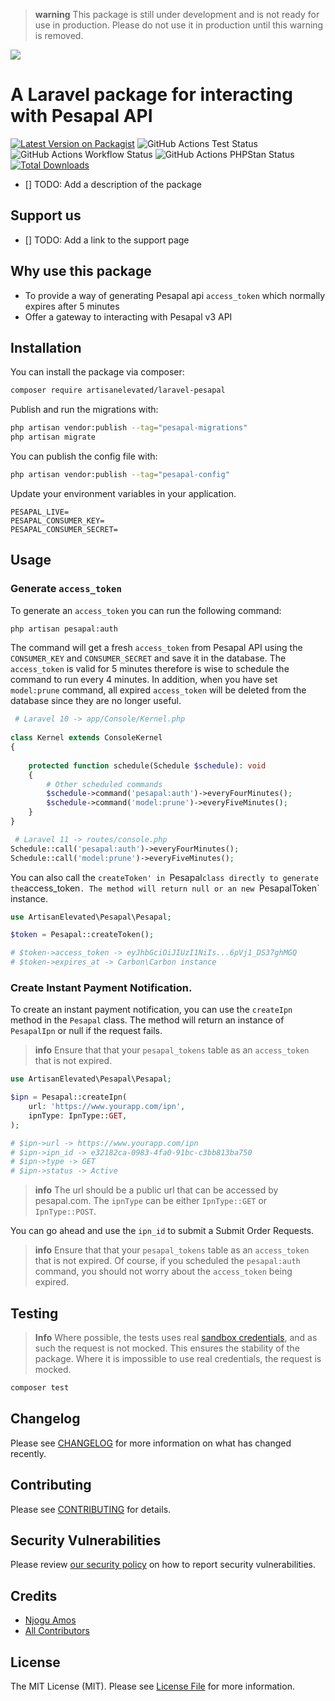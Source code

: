 > **warning** This package is still under development and is not ready for use in production. Please do not use it in production until this warning is removed.

![](https://banners.beyondco.de/Laravel%20Pesapal.png?theme=light&packageManager=composer+require&packageName=artisanelevated%2Flaravel-pesapal&pattern=rain&style=style_2&description=A+Laravel+package+for+interacting+with+https%3A%2F%2Fwww.pesapal.com+api&md=1&showWatermark=0&fontSize=100px&images=https%3A%2F%2Flaravel.com%2Fimg%2Flogomark.min.svg)

# A Laravel package for interacting with Pesapal API

[![Latest Version on Packagist](https://img.shields.io/packagist/v/artisanelevated/laravel-pesapal.svg?style=flat-square)](https://packagist.org/packages/artisanelevated/laravel-pesapal)
![GitHub Actions Test Status](https://img.shields.io/github/actions/workflow/status/artisanelevated/laravel-pesapal/run-tests.yml?logo=github&label=Tests)
![GitHub Actions Workflow Status](https://img.shields.io/github/actions/workflow/status/artisanelevated/laravel-pesapal/fix-php-code-style-issues.yml?logo=github&label=Code%20Style)
![GitHub Actions PHPStan Status](https://img.shields.io/github/actions/workflow/status/artisanelevated/laravel-pesapal/phpstan.yml?logo=github&label=PHPStan)
[![Total Downloads](https://img.shields.io/packagist/dt/artisanelevated/laravel-pesapal.svg?style=flat-square)](https://packagist.org/packages/artisanelevated/laravel-pesapal)

- [] TODO: Add a description of the package

## Support us

- [] TODO: Add a link to the support page

## Why use this package
- To provide a way of generating Pesapal api `access_token` which normally expires after 5 minutes
- Offer a gateway to interacting with Pesapal v3 API

## Installation

You can install the package via composer:

```bash
composer require artisanelevated/laravel-pesapal
```

Publish and run the migrations with:

```bash
php artisan vendor:publish --tag="pesapal-migrations"
php artisan migrate
```

You can publish the config file with:

```bash
php artisan vendor:publish --tag="pesapal-config"
```

Update your environment variables in your application.

```dotenv
PESAPAL_LIVE=
PESAPAL_CONSUMER_KEY=
PESAPAL_CONSUMER_SECRET=
```

## Usage

### Generate `access_token`

To generate an `access_token` you can run the following command:

```bash
php artisan pesapal:auth
```

The command will get a fresh `access_token` from Pesapal API using the `CONSUMER_KEY` and `CONSUMER_SECRET` and save it in the database. The `access_token` is valid for 5 minutes therefore is wise to schedule the command to run every 4 minutes. In addition, when you have set `model:prune` command, all expired `access_token` will be deleted from the database since they are no longer useful.

```php
 # Laravel 10 -> app/Console/Kernel.php
 
class Kernel extends ConsoleKernel
{
 
    protected function schedule(Schedule $schedule): void
    {
        # Other scheduled commands
        $schedule->command('pesapal:auth')->everyFourMinutes();
        $schedule->command('model:prune')->everyFiveMinutes();
    }
}
```

```php
 # Laravel 11 -> routes/console.php
Schedule::call('pesapal:auth')->everyFourMinutes();
Schedule::call('model:prune')->everyFiveMinutes();
```

You can also call the `createToken' in `Pesapal` class directly to generate the `access_token`. The method will return null or an new `PesapalToken` instance.

```php
use ArtisanElevated\Pesapal\Pesapal;

$token = Pesapal::createToken();

# $token->access_token -> eyJhbGciOiJIUzI1NiIs...6pVj1_DS37ghMGQ
# $token->expires_at -> Carbon\Carbon instance
````

### Create Instant Payment Notification.

To create an instant payment notification, you can use the `createIpn` method in the `Pesapal` class. The method will return an instance of `PesapalIpn` or null if the request fails.

> **info** Ensure that that your `pesapal_tokens` table as an `access_token` that is not expired.

```php
use ArtisanElevated\Pesapal\Pesapal;

$ipn = Pesapal::createIpn(
    url: 'https://www.yourapp.com/ipn',
    ipnType: IpnType::GET,
);

# $ipn->url -> https://www.yourapp.com/ipn
# $ipn->ipn_id -> e32182ca-0983-4fa0-91bc-c3bb813ba750
# $ipn->type -> GET
# $ipn->status -> Active
````

> **info** The url should be a public url that can be accessed by pesapal.com. The `ipnType` can be either `IpnType::GET` or `IpnType::POST`.

You can go ahead and use the `ipn_id` to submit a Submit Order Requests.

> **info** Ensure that that your `pesapal_tokens` table as an `access_token` that is not expired. Of course, if you scheduled the `pesapal:auth` command, you should not worry about the `access_token` being expired.

## Testing

> **Info** Where possible, the tests uses real [sandbox credentials](https://developer.pesapal.com/api3-demo-keys.txt), and as such the request is not mocked. This ensures the stability of the package. Where it is impossible to use real credentials, the request is mocked.

```bash
composer test
```

## Changelog

Please see [CHANGELOG](CHANGELOG.md) for more information on what has changed recently.

## Contributing

Please see [CONTRIBUTING](CONTRIBUTING.md) for details.

## Security Vulnerabilities

Please review [our security policy](../../security/policy) on how to report security vulnerabilities.

## Credits

- [Njogu Amos](https://github.com/njoguamos)
- [All Contributors](../../contributors)

## License

The MIT License (MIT). Please see [License File](LICENSE.md) for more information.
